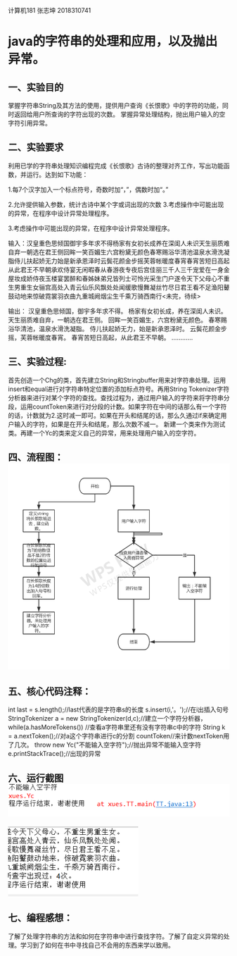 计算机181 张志坤 2018310741

# java的字符串的处理和应用，以及抛出异常。


## 一、实验目的 
掌握字符串String及其方法的使用，提供用户查询《长恨歌》中的字符的功能，同时返回给用户所查询的字符出现的次数。 掌握异常处理结构，抛出用户输入的空字符引用异常。

## 二、实验要求
利用已学的字符串处理知识编程完成《长恨歌》古诗的整理对齐工作，写出功能函数，并运行。达到如下功能：

1.每7个汉字加入一个标点符号，奇数时加“，”，偶数时加“。” 

2.允许提供输入参数，统计古诗中某个字或词出现的次数 3.考虑操作中可能出现的异常，在程序中设计异常处理程序。

3.考虑操作中可能出现的异常，在程序中设计异常处理程序。

输入：汉皇重色思倾国御宇多年求不得杨家有女初长成养在深闺人未识天生丽质难自弃一朝选在君王侧回眸一笑百媚生六宫粉黛无颜色春寒赐浴华清池温泉水滑洗凝脂侍儿扶起娇无力始是新承恩泽时云鬓花颜金步摇芙蓉帐暖度春宵春宵苦短日高起从此君王不早朝承欢侍宴无闲暇春从春游夜专夜后宫佳丽三千人三千宠爱在一身金屋妆成娇侍夜玉楼宴罢醉和春姊妹弟兄皆列士可怜光采生门户遂令天下父母心不重生男重生女骊宫高处入青云仙乐风飘处处闻缓歌慢舞凝丝竹尽日君王看不足渔阳鼙鼓动地来惊破霓裳羽衣曲九重城阙烟尘生千乘万骑西南行<未完，待续>

输出：
汉皇重色思倾国，御宇多年求不得。
杨家有女初长成，养在深闺人未识。
天生丽质难自弃，一朝选在君王侧。
回眸一笑百媚生，六宫粉黛无颜色。
春寒赐浴华清池，温泉水滑洗凝脂。
侍儿扶起娇无力，始是新承恩泽时。
云鬓花颜金步摇，芙蓉帐暖度春宵。
春宵苦短日高起，从此君王不早朝。
…………

## 三、实验过程:
首先创造一个Chg的类，首先建立String和Stringbuffer用来对字符串处理。运用insert和equal进行对字符串特定位置的添加标点符号。再用String Tokenizer字符分析器来进行对某个字符的查找。查找过程为，通过用户输入的字符来将字符串分段，运用countToken来进行对分段的计数。如果字符在中间的话那么有一个字符的话，计数就为2.这时减一即可。如果在开头和结尾的话，那么久通过if来确定用户输入的字符，如果是在开头和结尾，那么次数不减一。
新建一个类来作为测试类。再建一个Yc的类来定义自己的异常，用来处理用户输入的空字符。

## 四、流程图：![image text](https://github.com/zhangqieyan/-/blob/master/%E9%95%BF%E6%81%A8%E6%AD%8C.png)

## 五、核心代码注释：
int last = s.length();//last代表的是字符串s的长度
 s.insert(i,'。');//在i出插入句号
  StringTokenizer a = new StringTokenizer(d,c);//建立一个字符分析器，
   while(a.hasMoreTokens()) //查看a字符串里还有没有字符串c中的字符
    String k = a.nextToken();//对a这个字符串进行c的分割
    countToken//来计数nextToken用了几次。
    throw new Yc("不能输入空字符");//抛出异常不能输入空字符
    e.printStackTrace();//出现的异常

## 六、运行截图 ![image text](https://github.com/zhangqieyan/-/blob/master/1a3ecf31077006e4388eff0e01b01a0.png)
![image text](https://github.com/zhangqieyan/-/blob/master/1eaa2bea26c4c50e3959ce4b4e7ea45.png)
## 七、编程感想：
了解了处理字符串的方法和如何在字符串中进行查找字符。了解了自定义异常的处理。学习到了如何在书中寻找自己不会用的东西来学以致用。
